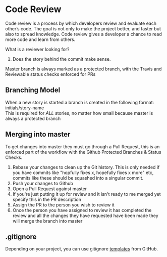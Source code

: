 # Code Review

Code review is a process by which developers review and evaluate each other’s code. The goal is not only to make the project better, and faster but also to spread knowledge. Code review gives a developer a chance to read more code and learn from others. 

What is a reviewer looking for?

1. Does the story behind the commit make sense.






Master branch is always marked as a protected branch, with the Travis and Reviewable status checks enforced for PRs

## Branching Model
When a new story is started a branch is created in the following format: initials/story-name  
This is required for _ALL_ stories, no matter how small because master is always a protected branch

## Merging into master
To get changes into master they must go through a Pull Request, this is an enforced part of the workflow with the Github Protected Branches & Status Checks.

1. Rebase your changes to clean up the Git history. This is only needed if you have commits like "hopfully fixes x, hopefully fixes x more" etc, commits like these should be squashed into a singular commit. 
2. Push your changes to Github
3. Open a Pull Request against master
4. If you're just putting it up for review and it isn't ready to me merged yet specify this in the PR description
5. Assign the PR to the person you wish to review it
6. Once the person you have assigned to review it has completed the review and all the changes they have requested have been made they will merge the branch into master

## .gitignore
Depending on your project, you can use gitignore [templates](https://github.com/github/gitignore) from GitHub. 
